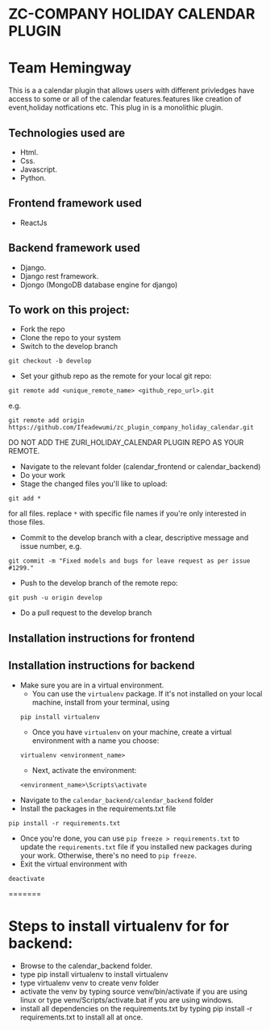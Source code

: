# ZC-COMPANY HOLIDAY CALENDAR PLUGIN
# Team Hemingway
This is a a calendar plugin that allows users with different privledges have access to some or all of the calendar features.features like creation of event,holiday notfications etc.
This plug in is a monolithic plugin.

## Technologies used are
* Html.
* Css.
* Javascript.
* Python.
## Frontend framework used
* ReactJs
## Backend framework used
* Django.
* Django rest framework.
* Djongo (MongoDB database engine for django)

## To work on this project:

* Fork the repo
* Clone the repo to your system
* Switch to the develop branch
```
git checkout -b develop
```
* Set your github repo as the remote for your local git repo:
```
git remote add <unique_remote_name> <github_repo_url>.git
```
e.g.
```
git remote add origin https://github.com/Ifeadewumi/zc_plugin_company_holiday_calendar.git
```
DO NOT ADD THE ZURI_HOLIDAY_CALENDAR PLUGIN REPO AS YOUR REMOTE.

* Navigate to the relevant folder (calendar_frontend or calendar_backend)
* Do your work
* Stage the changed files you'll like to upload:
```
git add * 
```
for all files. replace `*` with specific file names if you're only interested in those files.
* Commit to the develop branch with a clear, descriptive message and issue number, e.g. 
```
git commit -m "Fixed models and bugs for leave request as per issue #1299."
```
* Push to the develop branch of the remote repo:
```
git push -u origin develop
```
* Do a pull request to the develop branch

## Installation instructions for frontend

## Installation instructions for backend

* Make sure you are in a virtual environment.
    - You can use the `virtualenv` package. If it's not installed on your local machine, install from your terminal, using
    ```
    pip install virtualenv
    ```
    - Once you have `virtualenv` on your machine, create a virtual environment with a name you choose:
    ```
    virtualenv <environment_name>
    ```
    - Next, activate the environment:
    ```
    <environment_name>\Scripts\activate
    ```
* Navigate to the `calendar_backend/calendar_backend` folder
* Install the packages in the requirements.txt file
```
pip install -r requirements.txt
```
* Once you're done, you can use 
```pip freeze > requirements.txt``` 
to update the `requirements.txt` file if you installed new packages during your work. 
Otherwise, there's no need to `pip freeze`.
* Exit the virtual environment with
``` 
deactivate 
```
=======
# Steps to install virtualenv for for backend:
* Browse to the calendar_backend folder.
* type pip install virtualenv to install virtualenv
* type virtualenv venv to create venv folder
* activate the venv by typing source venv/bin/activate if you are using linux or type venv/Scripts/activate.bat if you are using windows.
* install all dependencies on the requirements.txt by typing pip install -r requirements.txt to install all at once.

